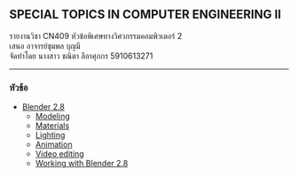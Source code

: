 ## SPECIAL TOPICS IN COMPUTER ENGINEERING II

รายงานวิชา CN409 หัวข้อพิเศษทางวิศวกรรมคอมพิวเตอร์ 2  
เสนอ อาจารย์ชุมพล บุญมี  
จัดทำโดย นางสาว ชณิตา ลีลาศุภกร 5910613271 

-------------


### หัวข้อ
+ [Blender 2.8](project/blender2.8.md)
    - [Modeling](project/modeling.md)
    - [Materials](project/materials.md)
    - [Lighting](project/lighting.md)
    - [Animation](project/animation.md)
    - [Video editing](project/video_editing.md)
    - [Working with Blender 2.8](project/working.md)
